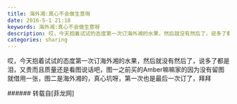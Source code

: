 ```yaml
---
title: 海外湘:真心不会做生意呀
date: 2016-5-1 21:18
keywords: 海外湘:真心不会做生意呀
description: 哎，今天抱着试试的态度第一次订海外湘的水果，然后就没有然后了，说多了都是泪，又贵而且质量还是看图说话吧，图一之前买的Amber嘛嘛家的因为没有留图就借用一张，图二是海外湘的，真心坑呀，第一次也是最后一次订了，拜拜
categories: sharing
---
```

<td class="t_f" id="postmessage_323529">

哎，今天抱着试试的态度第一次订海外湘的水果，然后就没有然后了，说多了都是泪，又贵而且质量还是看图说话吧，图一之前买的Amber嘛嘛家的因为没有留图就借用一张，图二是海外湘的，真心坑呀，第一次也是最后一次订了，拜拜<br/>
<img alt="" border="0" class="zoom" data-cf-modified-793df71e21f8442542fdae3e-="" file="http://www.flw.ph/data/appbyme/upload/image/201605/01/2nMrQVdEpE8L.jpg" id="aimg_n8Cc3" lazyloadthumb="1" onclick="" onmouseover="" src="http://www.flw.ph/data/appbyme/upload/image/201605/01/2nMrQVdEpE8L.jpg"/><br/>
<img alt="" border="0" class="zoom" data-cf-modified-793df71e21f8442542fdae3e-="" file="http://www.flw.ph/data/appbyme/upload/image/201605/01/Wxyf3juYt8E9.jpg" id="aimg_lS8QS" lazyloadthumb="1" onclick="" onmouseover="" src="http://www.flw.ph/data/appbyme/upload/image/201605/01/Wxyf3juYt8E9.jpg"/><br/>
<img alt="" border="0" class="zoom" data-cf-modified-793df71e21f8442542fdae3e-="" file="http://www.flw.ph/data/appbyme/upload/image/201605/01/5QAkvTwvyMbH.jpg" id="aimg_aE69S" lazyloadthumb="1" onclick="" onmouseover="" src="http://www.flw.ph/data/appbyme/upload/image/201605/01/5QAkvTwvyMbH.jpg"/><br/>
</td>
###### 转载自[菲龙网]